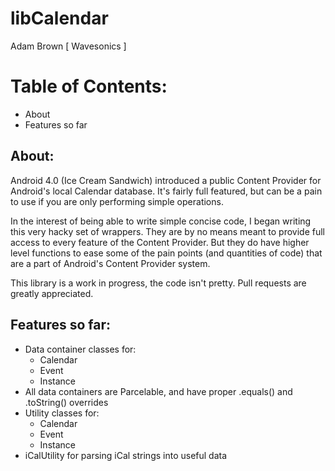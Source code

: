 libCalendar
===========
Adam Brown [ Wavesonics ]

Table of Contents:
==================
* About
* Features so far


About:
----------
Android 4.0 (Ice Cream Sandwich) introduced a public Content Provider for Android's local Calendar database. It's fairly full featured, but can be a pain to use if you are only performing simple operations.

In the interest of being able to write simple concise code, I began writing this very hacky set of wrappers. They are by no means meant to provide full access to every feature of the Content Provider. But they do have higher level functions to ease some of the pain points (and quantities of code) that are a part of Android's Content Provider system.

This library is a work in progress, the code isn't pretty. Pull requests are greatly appreciated.


Features so far:
--------------------
* Data container classes for:
	* Calendar
	* Event
	* Instance
* All data containers are Parcelable, and have proper .equals() and .toString() overrides
* Utility classes for:
	* Calendar
	* Event
	* Instance
* iCalUtility for parsing iCal strings into useful data